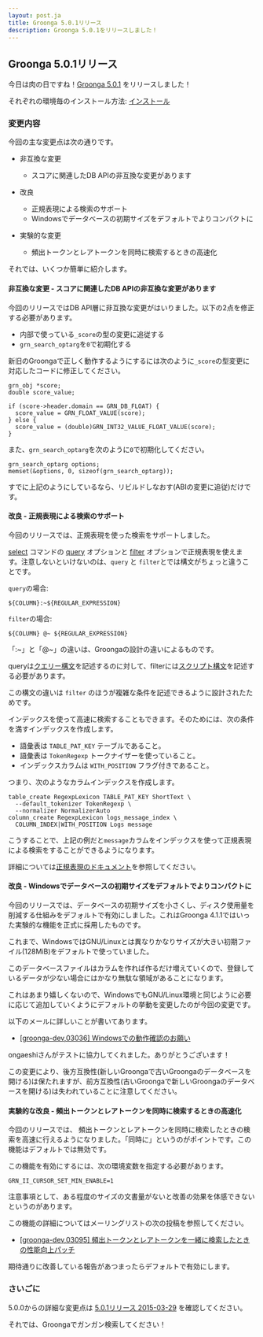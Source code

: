 ```yaml
---
layout: post.ja
title: Groonga 5.0.1リリース
description: Groonga 5.0.1をリリースしました！
---
```


## Groonga 5.0.1リリース

今日は肉の日ですね！[Groonga 5.0.1](/ja/docs/news.html#release-5-0-1) をリリースしました！

それぞれの環境毎のインストール方法: [インストール](/ja/docs/install.html)

### 変更内容

今回の主な変更点は次の通りです。

  * 非互換な変更
    * スコアに関連したDB APIの非互換な変更があります

  * 改良
    * 正規表現による検索のサポート
    * Windowsでデータベースの初期サイズをデフォルトでよりコンパクトに

  * 実験的な変更
    * 頻出トークンとレアトークンを同時に検索するときの高速化

それでは、いくつか簡単に紹介します。

#### 非互換な変更 - スコアに関連したDB APIの非互換な変更があります

今回のリリースではDB API層に非互換な変更がはいりました。以下の2点を修正する必要があります。

  * 内部で使っている`_score`の型の変更に追従する
  * `grn_search_optarg`を`0`で初期化する

新旧のGroongaで正しく動作するようにするには次のように`_score`の型変更に対応したコードに修正してください。

    grn_obj *score;
    double score_value;

    if (score->header.domain == GRN_DB_FLOAT) {
      score_value = GRN_FLOAT_VALUE(score);
    } else {
      score_value = (double)GRN_INT32_VALUE_FLOAT_VALUE(score);
    }

また、`grn_search_optarg`を次のように`0`で初期化してください。

    grn_search_optarg options;
    memset(&options, 0, sizeof(grn_search_optarg));

すでに上記のようにしているなら、リビルドしなおす(ABIの変更に追従)だけです。

#### 改良 - 正規表現による検索のサポート

今回のリリースでは、正規表現を使った検索をサポートしました。

[select](/ja/docs/reference/commands/select.html) コマンドの [query](/ja/docs/reference/commands/select.html#select-query) オプションと [filter](/ja/docs/reference/commands/select.html#select-filter) オプションで正規表現を使えます。注意しないといけないのは、`query` と `filter`とでは構文がちょっと違うことです。

`query`の場合:

    ${COLUMN}:~${REGULAR_EXPRESSION}

`filter`の場合:

    ${COLUMN} @~ ${REGULAR_EXPRESSION}

「:~」と「@~」の違いは、Groongaの設計の違いによるものです。

queryは[クエリー構文](/ja/docs/reference/grn_expr/query_syntax.html)を記述するのに対して、filterには[スクリプト構文](/ja/docs/reference/grn_expr/script_syntax.html)を記述する必要があります。

この構文の違いは `filter` のほうが複雑な条件を記述できるように設計されたためです。

インデックスを使って高速に検索することもできます。そのためには、次の条件を満すインデックスを作成します。

  * 語彙表は `TABLE_PAT_KEY` テーブルであること。
  * 語彙表は `TokenRegexp` トークナイザーを使っていること。
  * インデックスカラムは `WITH_POSITION` フラグ付きであること。

つまり、次のようなカラムインデックスを作成します。

    table_create RegexpLexicon TABLE_PAT_KEY ShortText \
      --default_tokenizer TokenRegexp \
      --normalizer NormalizerAuto
    column_create RegexpLexicon logs_message_index \
      COLUMN_INDEX|WITH_POSITION Logs message

こうすることで、上記の例だと`message`カラムをインデックスを使って正規表現による検索をすることができるようになります。

詳細については[正規表現のドキュメント](/ja/docs/reference/regular_expression.html)を参照してください。

#### 改良 - Windowsでデータベースの初期サイズをデフォルトでよりコンパクトに

今回のリリースでは、データベースの初期サイズを小さくし、ディスク使用量を削減する仕組みをデフォルトで有効にしました。これはGroonga 4.1.1ではいった実験的な機能を正式に採用したものです。

これまで、WindowsではGNU/Linuxとは異なりかなりサイズが大きい初期ファイル(128MiB)をデフォルトで使っていました。

このデータベースファイルはカラムを作れば作るだけ増えていくので、登録しているデータが少ない場合にはかなり無駄な領域があることになります。

これはあまり嬉しくないので、WindowsでもGNU/Linux環境と同じように必要に応じて追加していくようにデフォルトの挙動を変更したのが今回の変更です。

以下のメールに詳しいことが書いてあります。

* [[groonga-dev,03036] Windowsでの動作確認のお願い](http://sourceforge.jp/projects/groonga/lists/archive/dev/2014-December/003038.html)

ongaeshiさんがテストに協力してくれました。ありがとうございます！

この変更により、後方互換性(新しいGroongaで古いGroongaのデータベースを開ける)は保たれますが、前方互換性(古いGroongaで新しいGroongaのデータベースを開ける)は失われていることに注意してください。

#### 実験的な改良 - 頻出トークンとレアトークンを同時に検索するときの高速化

今回のリリースでは、 頻出トークンとレアトークンを同時に検索したときの検索を高速に行えるようになりました。「同時に」というのがポイントです。この機能はデフォルトでは無効です。

この機能を有効にするには、次の環境変数を指定する必要があります。

    GRN_II_CURSOR_SET_MIN_ENABLE=1

注意事項として、ある程度のサイズの文書量がないと改善の効果を体感できないというのがあります。

この機能の詳細についてはメーリングリストの次の投稿を参照してください。

* [[groonga-dev,03095] 頻出トークンとレアトークンを一緒に検索したときの性能向上パッチ](http://sourceforge.jp/projects/groonga/lists/archive/dev/2015-February/003097.html)

期待通りに改善している報告があつまったらデフォルトで有効にします。

### さいごに

5.0.0からの詳細な変更点は [5.0.1リリース 2015-03-29](/ja/docs/news.html#release-5-0-1) を確認してください。

それでは、Groongaでガンガン検索してください！

